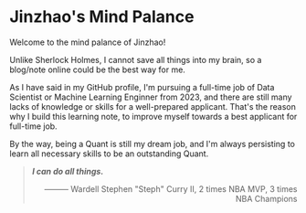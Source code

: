 # Jinzhao's Mind Palance

Welcome to the mind palance of Jinzhao!

Unlike Sherlock Holmes, I cannot save all things into my brain, so a blog/note online could be the best way for me.

As I have said in my GitHub profile, I'm pursuing a full-time job of Data Scientist or Machine Learning Enginner from 2023, and there are still many lacks of knowledge or skills for a well-prepared applicant. That's the reason why I build this learning note, to improve myself towards a best applicant for full-time job.

By the way, being a Quant is still my dream job, and I'm always persisting to learn all necessary skills to be an outstanding Quant.

> ***I can do all things.*** <p align="right">——— Wardell Stephen "Steph" Curry II, 2 times NBA MVP, 3 times NBA Champions</p>


